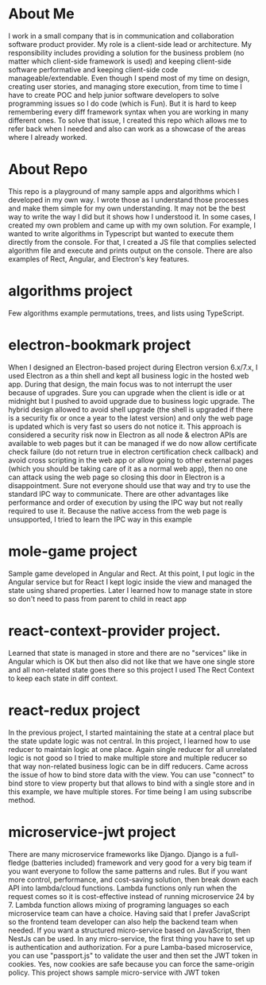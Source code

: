 # About Me
I work in a small company that is in communication and collaboration software product provider. My role is a client-side lead or architecture. My responsibility includes providing a solution for the business problem (no matter which client-side framework is used) and keeping client-side software performative and keeping client-side code manageable/extendable. Even though I spend most of my time on design, creating user stories, and managing store execution, from time to time I have to create POC and help junior software developers to solve programming issues so I do code (which is Fun). But it is hard to keep remembering every diff framework syntax when you are working in many different ones. To solve that issue, I created this repo which allows me to refer back when I needed and also can work as a showcase of the areas where I already worked. 

# About Repo

This repo is a playground of many sample apps and algorithms which I developed in my own way. I wrote those as I understand those processes and make them simple for my own understanding. It may not be the best way to write the way I did but it shows how I understood it. In some cases, I created my own problem and came up with my own solution. For example, I wanted to write algorithms in Typescript but wanted to execute them directly from the console. For that, I created a JS file that complies selected algorithm file and execute and prints output on the console. There are also examples of Rect, Angular, and Electron's key features.

# algorithms project
Few algorithms example permutations, trees, and lists using TypeScript.

# electron-bookmark project
When I designed an Electron-based project during Electron version 6.x/7.x, I used Electron as a thin shell and kept all business logic in the hosted web app. During that design, the main focus was to not interrupt the user because of upgrades. Sure you can upgrade when the client is idle or at midnight but I pushed to avoid upgrade due to business logic upgrade. The hybrid design allowed to avoid shell upgrade (the shell is upgraded if there is a security fix or once a year to the latest version) and only the web page is updated which is very fast so users do not notice it. This approach is considered a security risk now in Electron as all node & electron APIs are available to web pages but it can be managed if we do now allow certificate check failure (do not return true in electron certification check callback) and avoid cross scripting in the web app or allow going to other external pages (which you should be taking care of it as a normal web app), then no one can attack using the web page so closing this door in Electron is a disappointment. Sure not everyone should use that way and try to use the standard IPC way to communicate. There are other advantages like performance and order of execution by using the IPC way but not really required to use it. Because the native access from the web page is unsupported, I tried to learn the IPC way in this example

# mole-game project
Sample game developed in Angular and Rect. At this point, I put logic in the Angular service but for React I kept logic inside the view and managed the state using shared properties. Later I learned how to manage state in store so don't need to pass from parent to child in react app

# react-context-provider project.
Learned that state is managed in store and there are no "services" like in Angular which is OK but then also did not like that we have one single store and all non-related state goes there so this project I used The Rect Context to keep each 
state in diff context.

# react-redux project
In the previous project, I started maintaining the state at a central place but the state update logic was not central. In this project, I learned how to use reducer to maintain logic at one place. Again single reducer for all unrelated logic is not good
so I tried to make multiple store and multiple reducer so that way non-related business logic can be in diff reducers. Came across the issue of how to bind store data with the view. You can use "connect" to bind store to view property but that allows to bind with a single store and in this example, we have multiple stores. For time being I am using subscribe method.

# microservice-jwt project
There are many microservice frameworks like Django. Django is a full-fledge (batteries included) framework and very good for a very big team if you want everyone to follow the same patterns and rules. But if you want more control, performance, and cost-saving solution, then break down each API into lambda/cloud functions. Lambda functions only run when the request comes so it is cost-effective instead of running microservice 24 by 7. Lambda function allows mixing of programing languages so each microservice team can have a choice. Having said that I prefer JavaScript so the frontend team developer can also help the backend team when needed. If you want a structured micro-service based on JavaScript, then NestJs can be used. In any micro-service, the first thing you have to set up is authentication and authorization. For a pure Lamba-based microservice, you can use "passport.js" to validate the user and then set the JWT token in cookies. Yes, now cookies are safe because you can force the same-origin policy. This project shows sample micro-service with JWT token
